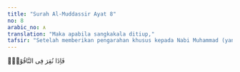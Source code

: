 ```yaml
---
title: "Surah Al-Muddassir Ayat 8"
no: 8
arabic_no: ٨
translation: "Maka apabila sangkakala ditiup,"
tafsir: "Setelah memberikan pengarahan khusus kepada Nabi Muhammad (yang juga menjadi cermin pengajaran bagi umat beliau) yang dimulai dari ayat 1 sampai dengan ayat 7 di atas, maka pada ayat ini, Allah menjelaskan pula tentang suasana kedatangan hari Kiamat. Di hari yang dijanjikan itu, orang-orang yang telah menyakiti hati para rasul dan juru dakwah karena menyampaikan ajaran Allah, akan mengalami suatu kesulitan yang luar biasa. Mereka tersentak mendengar seruan Kiamat ditiup Malaikat Israfil. Mereka langsung merasakan betapa hebatnya kesulitan yang harus ditempuh. Oleh karena itu, Allah memerintahkan Nabi Muhammad supaya bersabar menghadapi gangguan-gangguan musuh tersebut.\n\nPada hari Kiamat, semua orang mendapatkan apa yang telah mereka amalkan: kesenangan yang abadi bagi orang yang beriman dan berjihad menegakkan keimanan yang benar, serta kecelakaan dan kesengsaraan bagi siapa yang ingkar dan hidup di atas keingkaran itu."
---
```

فَاِذَا نُقِرَ فِى النَّاقُوْرِۙ 